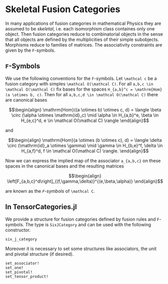 # Skeletal Fusion Categories 

In many applications of fusion categories in mathematical Physics they are assumed to be _skeletal_, i.e. each isomorphism class containes only one object. Then fusion categories reduce to combinatorial objects in the sense that all objects are defined by the multiplicities of their simple subobjects. Morphisms reduce to families of matrices. The associativity constraints are given by the ``F``-symbols.

## ``F``-Symbols 

We use the following conventions for the ``F``-symbols. Let ``\mathcal c`` be a fusion category with simples ``\mathcal O(\mathcal C)``. For all ``a,b,c \in \mathcal O(\mathcal C)`` fix bases for the spaces ``H_{a,b}^c = \mathrm{Hom}(a \otimes b, c)``. Then for all ``a,b,c,d \in \mathcal O(\mathcal C)`` there are canonical bases 

```math 
\begin{align}
    \mathrm{Hom}((a \otimes b) \otimes c, d) = \langle \beta \circ (\alpha \otimes \mathrm{id}_c) \mid \alpha \in H_{a,b}^e, \beta \in H_{e,c}^d, e \in \mathcal O(\mathcal C) \rangle 
\end{align}
```

and 

```math
\begin{align}
    \mathrm{Hom}(a \otimes (b \otimes c), d) = \langle \delta \circ (\mathrm{id}_a \otimes \gamma) \mid \gamma \in H_{b,e}^f, \delta \in H_{a,f}^d, f \in \mathcal O(\mathcal C) \rangle.
\end{align}
```

Now we can express the implied map of the associator ``a_{a,b,c}`` on these spaces in the canonical bases and the resulting matrices 

```math 
\begin{align}
    \left[F_{a,b,c}^d\right]_{(f,\gamma,\delta)}^{(e,\beta,\alpha)}
\end{align}
```
are known as the _``F``-symbols_ of ``\mathcal C``.

## In TensorCategories.jl

We provide a structure for fusion categories defined by fusion rules and ``F``-symbols. The type is `SixJCategory` and can be used with the following constructor.

```@docs; canonical = false 
six_j_category
````

Moreover it is necessary to set some structures like associators, the unit and pivotal structure (if desired).

```@docs
set_associator!
set_one!
set_pivotal!
set_tensor_product!
```

